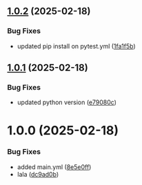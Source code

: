 ## [1.0.2](https://github.com/parishoffman/fastapi-beyond-CRUD/compare/v1.0.1...v1.0.2) (2025-02-18)


### Bug Fixes

* updated pip install on pytest.yml ([1fa1f5b](https://github.com/parishoffman/fastapi-beyond-CRUD/commit/1fa1f5b082e78adacd7eb16f091ac63c7b332e9a))

## [1.0.1](https://github.com/parishoffman/fastapi-beyond-CRUD/compare/v1.0.0...v1.0.1) (2025-02-18)


### Bug Fixes

* updated python version ([e79080c](https://github.com/parishoffman/fastapi-beyond-CRUD/commit/e79080c8cd2de0c90b088f20e93a5797b6c5e6bb))

# 1.0.0 (2025-02-18)


### Bug Fixes

* added main.yml ([8e5e0ff](https://github.com/parishoffman/fastapi-beyond-CRUD/commit/8e5e0ffffc21c3936a276fff4ab1359ab64c21bb))
* lala ([dc9ad0b](https://github.com/parishoffman/fastapi-beyond-CRUD/commit/dc9ad0b2bbef0383f02d28d828390d22d939c86d))
